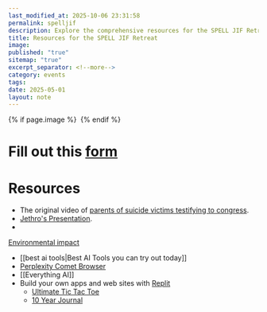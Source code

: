 ```yaml
---
last_modified_at: 2025-10-06 23:31:58
permalink: spelljif
description: Explore the comprehensive resources for the SPELL JIF Retreat, including impactful videos, insightful presentations, and discussions on environmental impact. Access valuable materials like Jethro's presentation and learn about the best AI tools available today
title: Resources for the SPELL JIF Retreat
image:
published: "true"
sitemap: "true"
excerpt_separator: <!--more-->
category: events
tags:
date: 2025-05-01
layout: note
---
```



{% if page.image %} <img src="{{ page.image }}" alt=""> {% endif %}

# Fill out this [form](https://docs.google.com/forms/d/e/1FAIpQLSeqm-1eQiWOyYLZBDVko5CUuN0oB3e_WnnLhnJF2Bs6xZU3ag/viewform?usp=dialog)

# Resources
- The original video of [parents of suicide victims testifying to congress](https://www.youtube.com/watch?si=bjCOndsFoc4rMPMA&v=r1b9kUpghXE&feature=youtu.be).
- [Jethro's Presentation](https://sharing.ia.net/presenter/43d78cd42de246988703a01c5c1f774b/view).
- 
[Environmental impact](https://simonwillison.net/2024/Dec/31/llms-in-2024/#:~:text=this%20means%20that%2C%20as%20individual%20users%2C%20we%20don%E2%80%99t%20need%20to%20feel%20any%20guilt%20at%20all%20for%20the%20energy%20consumed%20by%20the%20vast%20majority%20of%20our%20prompts.%20The%20impact%20is%20likely%20neglible%20compared%20to%20driving%20a%20car%20down%20the%20street%20or%20maybe%20even%20watching%20a%20video%20on%20YouTube.)
- [[best ai tools|Best AI Tools you can try out today]]
- [Perplexity Comet Browser](https://www.perplexity.ai/comet)
- [[Everything AI]]
- Build your own apps and web sites with [Replit](https://replit.com/refer/jethrojones)
	- [Ultimate Tic Tac Toe](https://ultimate-tic-tac-toe-jethrojones.replit.app)
	- [10 Year Journal](https://adntbf.com)


